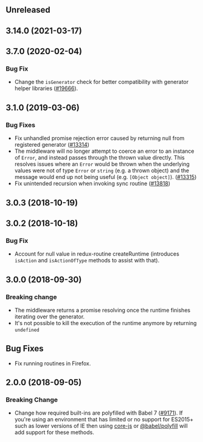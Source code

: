 <!-- Learn how to maintain this file at https://github.com/WordPress/gutenberg/tree/HEAD/packages#maintaining-changelogs. -->

## Unreleased

## 3.14.0 (2021-03-17)

## 3.7.0 (2020-02-04)

### Bug Fix

- Change the `isGenerator` check for better compatibility with generator helper libraries ([#19666](https://github.com/WordPress/gutenberg/pull/19666)).

## 3.1.0 (2019-03-06)

### Bug Fixes

- Fix unhandled promise rejection error caused by returning null from registered generator ([#13314](https://github.com/WordPress/gutenberg/pull/13314))
- The middleware will no longer attempt to coerce an error to an instance of `Error`, and instead passes through the thrown value directly. This resolves issues where an `Error` would be thrown when the underlying values were not of type `Error` or `string` (e.g. a thrown object) and the message would end up not being useful (e.g. `[Object object]`).
([#13315](https://github.com/WordPress/gutenberg/pull/13315))
- Fix unintended recursion when invoking sync routine ([#13818](https://github.com/WordPress/gutenberg/pull/13818))

## 3.0.3 (2018-10-19)

## 3.0.2 (2018-10-18)

### Bug Fix

- Account for null value in redux-routine createRuntime (introduces `isAction` and `isActionOfType` methods to assist with that).

## 3.0.0 (2018-09-30)

### Breaking change

- The middleware returns a promise resolving once the runtime finishes iterating over the generator.
- It's not possible to kill the execution of the runtime anymore by returning `undefined`

## Bug Fixes

- Fix running routines in Firefox.

## 2.0.0 (2018-09-05)

### Breaking Change

- Change how required built-ins are polyfilled with Babel 7 ([#9171](https://github.com/WordPress/gutenberg/pull/9171)).  If you're using an environment that has limited or no support for ES2015+ such as lower versions of IE then using [core-js](https://github.com/zloirock/core-js) or [@babel/polyfill](https://babeljs.io/docs/en/next/babel-polyfill) will add support for these methods.
